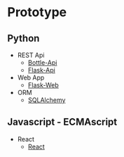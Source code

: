 # Prototype

## Python
- REST Api
	- [Bottle-Api](https://github.com/LuisEduardo2/Prototype/tree/master/Bottle-Api)
	- [Flask-Api](https://github.com/LuisEduardo2/Prototype/tree/master/Flask-Api)
- Web App
 	- [Flask-Web](https://github.com/LuisEduardo2/Prototype/tree/master/Flask-Web)
- ORM
 	- [SQLAlchemy](https://github.com/LuisEduardo2/Prototype/tree/master/SQLAlchemy)

## Javascript - ECMAscript
- React
	- [React](https://github.com/LuisEduardo2/Prototype/tree/master/React)
